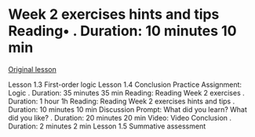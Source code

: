 # Week 2 exercises hints and tips Reading• . Duration: 10 minutes 10 min

[Original lesson](https://www.coursera.org/learn/uol-fundamentals-of-computer-science/supplement/c4l9Q/week-2-exercises-hints-and-tips)

Lesson 1.3 First-order logic Lesson 1.4 Conclusion Practice Assignment: Logic . Duration: 35 minutes 35 min Reading: Reading Week 2 exercises . Duration: 1 hour 1h Reading: Reading Week 2 exercises hints and tips . Duration: 10 minutes 10 min Discussion Prompt: What did you learn? What did you like? . Duration: 20 minutes 20 min Video: Video Conclusion . Duration: 2 minutes 2 min Lesson 1.5 Summative assessment

